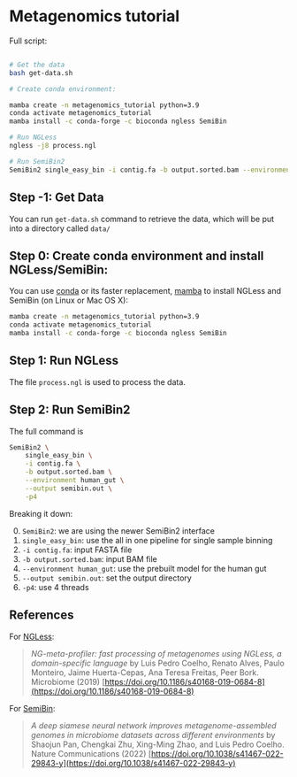 # Metagenomics tutorial

Full script:

```bash

# Get the data
bash get-data.sh

# Create conda environment:

mamba create -n metagenomics_tutorial python=3.9
conda activate metagenomics_tutorial
mamba install -c conda-forge -c bioconda ngless SemiBin

# Run NGLess
ngless -j8 process.ngl

# Run SemiBin2
SemiBin2 single_easy_bin -i contig.fa -b output.sorted.bam --environment human_gut -p4 --output semibin.out

```

## Step -1: Get Data

You can run `get-data.sh` command to retrieve the data, which will be put into a directory called `data/`

## Step 0: Create conda environment and install NGLess/SemiBin:

You can use [conda](https://docs.conda.io/) or its faster replacement,
[mamba](https://mamba.readthedocs.io/) to install NGLess and SemiBin (on Linux
or Mac OS X):

```bash
mamba create -n metagenomics_tutorial python=3.9
conda activate metagenomics_tutorial
mamba install -c conda-forge -c bioconda ngless SemiBin
```

## Step 1: Run NGLess

The file `process.ngl` is used to process the data.

## Step 2: Run SemiBin2

The full command is

```bash
SemiBin2 \
    single_easy_bin \
    -i contig.fa \
    -b output.sorted.bam \
    --environment human_gut \
    --output semibin.out \
    -p4
```

Breaking it down:

0. `SemiBin2`: we are using the newer SemiBin2 interface
1. `single_easy_bin`: use the all in one pipeline for single sample binning
2. `-i contig.fa`: input FASTA file
3. `-b output.sorted.bam`: input BAM file
4. `--environment human_gut`: use the prebuilt model for the human gut
5. `--output semibin.out`: set the output directory
6. `-p4`: use 4 threads

## References

For [NGLess](https://ngless.embl.de):

> _NG-meta-profiler: fast processing of metagenomes using NGLess, a
> domain-specific language_ by Luis Pedro Coelho, Renato Alves, Paulo Monteiro,
> Jaime Huerta-Cepas, Ana Teresa Freitas, Peer Bork. Microbiome (2019)
> [https://doi.org/10.1186/s40168-019-0684-8](https://doi.org/10.1186/s40168-019-0684-8)

For [SemiBin](https://semibin.rtfd.io/):

> _A deep siamese neural network improves metagenome-assembled genomes in
> microbiome datasets across different environments_ by Shaojun Pan, Chengkai
> Zhu, Xing-Ming Zhao, and Luis Pedro Coelho. Nature Communications (2022)
> [https://doi.org/10.1038/s41467-022-29843-y](https://doi.org/10.1038/s41467-022-29843-y)


